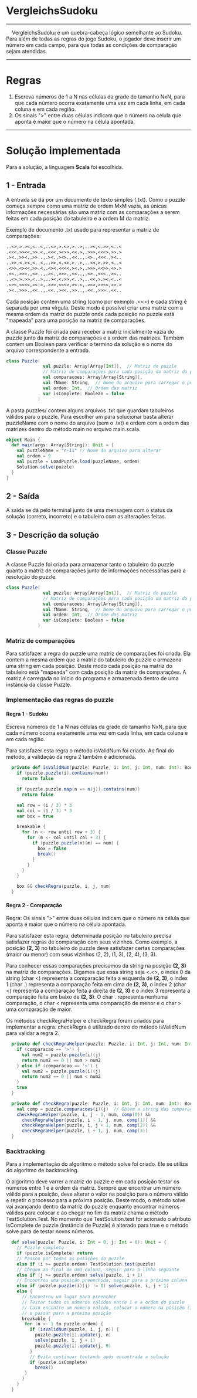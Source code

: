 # VergleichsSudoku

---

    VergleichsSudoku é um quebra-cabeça lógico semelhante ao Sudoku. Para além de todas as regras do jogo Sudoku, o jogador deve inserir um número em cada campo, para que todas as condições de comparação sejam atendidas.

---

# Regras

1. Escreva números de 1 a N nas células da grade de tamanho NxN, para que cada número ocorra exatamente uma vez em cada linha, em cada coluna e em cada região.
2. Os sinais ">" entre duas células indicam que o número na célula que aponta é maior que o número na célula apontada.

---

# Solução implementada

Para a solução, a linguagem **Scala** foi escolhida.

## 1 - Entrada

A entrada se dá por um documento de texto simples (.txt). Como o puzzle começa sempre como uma matriz de ordem MxM vazia, as únicas informações necessárias são uma matriz com as comparações a serem feitas em cada posição do tabuleiro e a ordem M da matriz.

Exemplo de documento .txt usado para representar a matriz de comparações:

```latex
..<>,>.><,<..<,..<>,>.<>,>..>,..><,<.>>,<..<
.<<<,>><<,>>.<,.<<<,><>>,<<.>,.>>>,<<<>,>>.>
.><.,>><.,>>..,.><.,><>.,<<..,.<>.,<<<.,><..
..>>,<.><,<..<,..>>,<.<>,>..>,..<<,>.>>,<..<
.<>>,<><<,>>.<,.<><,<<<<,><.>,.>>>,<<>>,<>.>
.<<.,>>>.,<>..,.><.,>>>.,<<..,.<>.,<<<.,><..
..<>,>.>>,<..>,..><,<.>>,<..>,..<<,>.><,<..<
.<><,<<<<,><.>,.>>>,<<<>,><.<,.><>,>><<,>>.>
.><.,>>>.,<<..,.<<.,><<.,>>..,.<<.,>>>.,<<..
```

Cada posição contem uma string (como por exemplo .<<<) e cada string é separada por uma vírgula. Deste modo é possível criar uma matriz com a mesma ordem da matriz do puzzle onde cada posição no puzzle está "mapeada" para uma posição na matriz de comparações. 

A classe Puzzle foi criada para receber a matriz inicialmente vazia do puzzle junto da matriz de comparações e a ordem das matrizes. Também contem um Boolean para verificar o termino da solução e o nome do arquivo correspondente a entrada.

```scala
class Puzzle(
              val puzzle: Array[Array[Int]],  // Matriz do puzzle
              // Matriz de comparações para cada posição da matriz do puzzle
              val comparacoes: Array[Array[String]],
              val fName: String,  // Nome do arquivo para carregar o puzzle
              val ordem: Int,  // Ordem das matriz
              var isComplete: Boolean = false
            )
```

A pasta puzzles/ contem alguns arquivos .txt que guardam tabuleiros válidos para o puzzle. Para escolher um para solucionar basta alterar puzzleName com o nome do arquivo (sem o .txt) e ordem com a ordem das matrizes dentro do método main no arquivo main.scala.

```scala
object Main {
  def main(args: Array[String]): Unit = {
    val puzzleName = "n-11" // Nome do arquivo para alterar
    val ordem = 9
    val puzzle = LoadPuzzle.load(puzzleName, ordem)
    Solution.solve(puzzle)
  }
}
```

## 2 - Saída

A saída se dá pelo terminal junto de uma mensagem com o status da solução (correto, incorreto) e o tabuleiro com as alterações feitas.

## 3 - Descrição da solução

### Classe Puzzle

A classe Puzzle foi criada para armazenar tanto o tabuleiro do puzzle quanto a matriz de comparações junto de informações necessárias para a resolução do puzzle.

```scala
class Puzzle(
              val puzzle: Array[Array[Int]],  // Matriz do puzzle
              // Matriz de comparações para cada posição da matriz do puzzle
              val comparacoes: Array[Array[String]],
              val fName: String,  // Nome do arquivo para carregar o puzzle
              val ordem: Int,  // Ordem das matriz
              var isComplete: Boolean = false
            )
```

### Matriz de comparações

Para satisfazer a regra do puzzle uma matriz de comparações foi criada. Ela contem a mesma ordem que a matriz do tabuleiro do puzzle e armazena uma string em cada posição. Deste modo cada posição na matriz do tabuleiro está "mapeada" com cada posição da matriz de comparações. A matriz é carregada no inicio do programa e armazenada dentro de uma instãncia da classe Puzzle.

### Implementação das regras do puzzle

#### Regra 1 - Sudoku

Escreva números de 1 a N nas células da grade de tamanho NxN, para que cada número ocorra exatamente uma vez em cada linha, em cada coluna e em cada região.

Para satisfazer esta regra o método isValidNum foi criado. Ao final do método, a validação da regra 2 também é adicionada.

```scala
  private def isValidNum(puzzle: Puzzle, i: Int, j: Int, num: Int): Boolean = {
    if (puzzle.puzzle(i).contains(num))
      return false

    if (puzzle.puzzle.map(n => n(j)).contains(num))
      return false

    val row = (i / 3) * 3
    val col = (j / 3) * 3
    var box = true

    breakable {
      for (n <- row until row + 3) {
        for (m <- col until col + 3) {
          if (puzzle.puzzle(n)(m) == num) {
            box = false
            break()
          }
        }
      }
    }

    box && checkRegra(puzzle, i, j, num)
  }
```

#### Regra 2 - Comparação

Regra: Os sinais ">" entre duas células indicam que o número na célula que aponta é maior que o número na célula apontada.

Para satisfazer esta regra, determinada posição no tabuleiro precisa satisfazer regras de comparação com seus vizinhos. Como exemplo, a posição **(2, 3)** no tabuleiro do puzzle deve satisfazer certas comparações (maior ou menor) com seus vizinhos (2, 2), (1, 3), (2, 4), (3, 3). 

Para conhecer essas comparações precisamos da string na posição **(2, 3)** na matriz de comparações. Digamos que essa string seja <.<>, o index 0 da string (char <) representa a comparação feita a esquerda de **(2, 3)**, o index 1 (char .) representa a comparação feita em cima de **(2, 3)**, o index 2 (char <) representa a comparação feita a direita de **(2, 3)** e o index 3 representa a comparação feita em baixo de **(2, 3)**. O char . representa nenhuma comparação, o char < representa uma comparação de menor e o char > uma comparação de maior.

Os métodos checkRegraHelper e checkRegra foram criados para implementar a regra. checkRegra é utilizado dentro do método isValidNum para validar a regra 2.

```scala
  private def checkRegraHelper(puzzle: Puzzle, i: Int, j: Int, num: Int, comparacao: Char): Boolean = {
    if (comparacao == '>') {
      val num2 = puzzle.puzzle(i)(j)
      return num2 == 0 || num > num2
    } else if (comparacao == '<') {
      val num2 = puzzle.puzzle(i)(j)
      return num2 == 0 || num < num2
    }
    true
  }
```

```scala
  private def checkRegra(puzzle: Puzzle, i: Int, j: Int, num: Int): Boolean = {
    val comp = puzzle.comparacoes(i)(j)  // Obtem a string das comparações
    checkRegraHelper(puzzle, i, j - 1, num, comp(0)) &&
      checkRegraHelper(puzzle, i - 1, j, num, comp(1)) &&
      checkRegraHelper(puzzle, i, j + 1, num, comp(2)) &&
      checkRegraHelper(puzzle, i + 1, j, num, comp(3))
  }
```

### Backtracking

Para a implementação do algoritmo o método solve foi criado. Ele se utiliza do algoritmo de backtracking. 

O algoritmo deve varrer a matriz do puzzle e em cada posição testar os números entre 1 e a ordem da matriz. Sempre que encontrar um número válido para a posição, deve alterar o valor na posição para o número válido e repetir o processo para a próxima posição. Deste modo, o método solve vai avançando dentro da matriz do puzzle enquanto encontrar números válidos para colocar e ao chegar no fim da matriz chama o método TestSolution.Test. No momento que TestSolution.test for acionado o atributo isComplete de puzzle (instãncia de Puzzle) é alterado para true e o método solve para de testar novos números.

```scala
  def solve(puzzle: Puzzle, i: Int = 0, j: Int = 0): Unit = {
    // Puzzle completo
    if (puzzle.isComplete) return
    // Passou por todas as posições do puzzle
    else if (i >= puzzle.ordem) TestSolution.test(puzzle)
    // Chegou ao final de uma coluna, seguir para a linha seguinte
    else if (j >= puzzle.ordem) solve(puzzle, i + 1)
    // Encontrou uma posição preenchida, seguir para a próxima coluna
    else if (puzzle.puzzle(i)(j) != 0) solve(puzzle, i, j + 1)
    else {
      // Encontrou um lugar para preencher
      // Testar todos os números válidos entre 1 e a ordem do puzzle
      // Caso encontre um número válido, colocar o número na posição (i, j)
      // e passar para a próxima posição
      breakable {
       for (n <- 1 to puzzle.ordem) {
         if (isValidNum(puzzle, i, j, n)) {
           puzzle.puzzle(i).update(j, n)
           solve(puzzle, i, j + 1)
           puzzle.puzzle(i).update(j, 0)
         }
         // Evita continuar tentando após encontrada a solução
         if (puzzle.isComplete)
           break()
       }
      }
    }
  }
```
